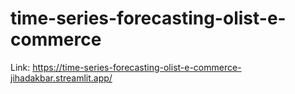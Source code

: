 # time-series-forecasting-olist-e-commerce

Link: https://time-series-forecasting-olist-e-commerce-jihadakbar.streamlit.app/
